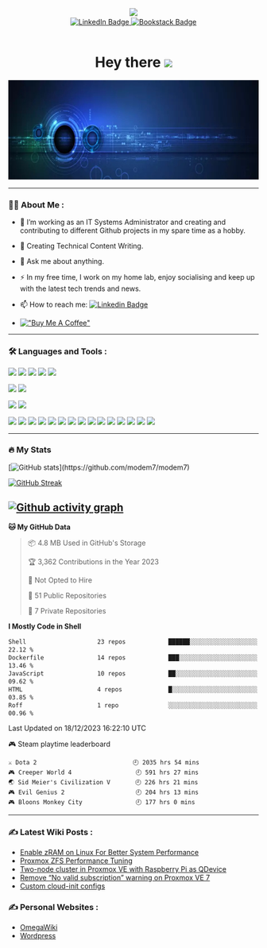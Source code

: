 <div id="header" align="center">
  <img src="https://media.giphy.com/media/f3iwJFOVOwuy7K6FFw/giphy.gif" width="300"/>
<div id="badges">
  <a href="https://www.linkedin.com/in/alexlaneit/">
    <img src="https://img.shields.io/badge/LinkedIn-blue?style=for-the-badge&logo=linkedin&logoColor=white" alt="LinkedIn Badge"/>
  </a>
  <a href="https://modem7.com">
  <img src="https://img.shields.io/badge/Bookstack-blue?style=for-the-badge&logo=BookStack&logoColor=white" alt="Bookstack Badge"/>
  </a>
</div>
  <img src="https://komarev.com/ghpvc/?username=modem7&style=flat-square&color=blue" alt=""/>
<h1>
  Hey there
  <img src="https://media.giphy.com/media/hvRJCLFzcasrR4ia7z/giphy.gif" width="30px"/>
</h1>
</div>

<div align="center">
  <img src="https://github.com/modem7/MiscAssets/blob/master/images/ezgif-6-79e26c05da.jpg" width="800" height="200"/>
</div>

---

### :man_technologist: About Me :
- :telescope: I’m working as an IT Systems Administrator and creating and contributing to different Github projects in my spare time as a hobby.

- :seedling: Creating Technical Content Writing.

- 💬 Ask me about anything.

- :zap: In my free time, I work on my home lab, enjoy socialising and keep up with the latest tech trends and news.

- :mailbox: How to reach me: [![Linkedin Badge](https://img.shields.io/badge/-AlexLaneIT-blue?style=flat&logo=Linkedin&logoColor=white)](https://www.linkedin.com/in/alexlaneit/)

- [!["Buy Me A Coffee"](https://www.buymeacoffee.com/assets/img/custom_images/orange_img.png)](https://www.buymeacoffee.com/modem7)

---

### :hammer_and_wrench: Languages and Tools :
![](https://img.shields.io/badge/OS-Centos-informational?style=flat&logo=centos&logoColor=white&color=981e32)
![](https://img.shields.io/badge/OS-Debian-informational?style=flat&logo=debian&logoColor=white&color=981e32)
![](https://img.shields.io/badge/OS-RHEL-informational?style=flat&logo=red-hat&logoColor=white&color=981e32)
![](https://img.shields.io/badge/OS-Ubuntu-informational?style=flat&logo=ubuntu&logoColor=white&color=981e32)
![](https://img.shields.io/badge/OS-Windows-informational?style=flat&logo=windows&logoColor=white&color=981e32)

![](https://img.shields.io/badge/Editor-Notepad++-informational?style=flat&logo=notepadplusplus&logoColor=white&color=981e32)
![](https://img.shields.io/badge/Editor-Visual_Studio_Code-informational?style=flat&logo=visual-studio-code&logoColor=white&color=981e32)


![](https://img.shields.io/badge/Shell-Bash-informational?style=flat&logo=gnu-bash&logoColor=white&color=981e32)
![](https://img.shields.io/badge/Shell-ZSH-informational?style=flat&logo=gnu-bash&logoColor=white&color=981e32)

![](https://img.shields.io/badge/Tools-3CX-informational?style=flat&logoColor=white&color=981e32)
![](https://img.shields.io/badge/Tools-Ansible-informational?style=flat&logo=ansible&logoColor=white&color=981e32)
![](https://img.shields.io/badge/Tools-Arduino-informational?style=flat&logo=arduino&logoColor=white&color=981e32)
![](https://img.shields.io/badge/Tools-Borg-informational?style=flat&logoColor=white&color=981e32)
![](https://img.shields.io/badge/Tools-Docker-informational?style=flat&logo=docker&logoColor=white&color=981e32)
![](https://img.shields.io/badge/Tools-Drone_CI-informational?style=flat&logo=drone&logoColor=white&color=981e32)
![](https://img.shields.io/badge/Tools-Git-informational?style=flat&logo=git&logoColor=white&color=981e32)
![](https://img.shields.io/badge/Tools-Github-informational?style=flat&logo=github&logoColor=white&color=981e32)
![](https://img.shields.io/badge/Tools-Gitlab-informational?style=flat&logo=gitlab&logoColor=white&color=981e32)
![](https://img.shields.io/badge/Tools-Jira-informational?style=flat&logo=jira&logoColor=white&color=981e32)
![](https://img.shields.io/badge/Tools-Kanban-informational?style=flat&logoColor=white&color=981e32)
![](https://img.shields.io/badge/Tools-Nginx-informational?style=flat&logo=nginx&logoColor=white&color=981e32)
![](https://img.shields.io/badge/Tools-Raspberry_Pi-informational?style=flat&logo=raspberry-pi&logoColor=white&color=981e32)
![](https://img.shields.io/badge/Tools-Snyk-informational?style=flat&logo=snyk&logoColor=white&color=981e32)
![](https://img.shields.io/badge/Tools-Traefik-informational?style=flat&logo=traefikmesh&logoColor=white&color=981e32)

---

### :fire: My Stats
[![GitHub stats](https://github-readme-stats.vercel.app/api?username=modem7&show_icons=true&theme=codeSTACKr&count_private=true")](https://github.com/modem7/modem7)

[![GitHub Streak](https://streak-stats.demolab.com?user=modem7&theme=elegant&hide_border=true&date_format=j%20M%5B%20Y%5D&background=DD272700)](https://git.io/streak-stats)

[![Github activity graph](https://github-readme-activity-graph.vercel.app/graph?username=modem7&theme=elegant&custom_title=Contribution%20Graph&hide_border=true&bg_color=%20)](https://github.com/modem7/modem7)
---

<!--START_SECTION:waka-->
**🐱 My GitHub Data** 

> 📦 4.8 MB Used in GitHub's Storage 
 > 
> 🏆 3,362 Contributions in the Year 2023
 > 
> 🚫 Not Opted to Hire
 > 
> 📜 51 Public Repositories 
 > 
> 🔑 7 Private Repositories 
 > 
**I Mostly Code in Shell** 

```text
Shell                    23 repos            ██████░░░░░░░░░░░░░░░░░░░   22.12 % 
Dockerfile               14 repos            ███░░░░░░░░░░░░░░░░░░░░░░   13.46 % 
JavaScript               10 repos            ██░░░░░░░░░░░░░░░░░░░░░░░   09.62 % 
HTML                     4 repos             █░░░░░░░░░░░░░░░░░░░░░░░░   03.85 % 
Roff                     1 repo              ░░░░░░░░░░░░░░░░░░░░░░░░░   00.96 % 
```




 Last Updated on 18/12/2023 16:22:10 UTC
<!--END_SECTION:waka-->

<!-- steam-box start -->
🎮 Steam playtime leaderboard
```text
⚔️ Dota 2                           🕘 2035 hrs 54 mins
🎮 Creeper World 4                  🕘 591 hrs 27 mins
🌏 Sid Meier's Civilization V       🕘 226 hrs 21 mins
🎮 Evil Genius 2                    🕘 204 hrs 13 mins
🎮 Bloons Monkey City               🕘 177 hrs 0 mins
```
<!-- Powered by https://github.com/YouEclipse/steam-box . -->
<!-- steam-box end -->

---

### :writing_hand: Latest Wiki Posts :
<!-- BLOG-POST-LIST:START -->
- [Enable zRAM on Linux For Better System Performance](https://www.modem7.com/books/general-linux-administration/page/enable-zram-on-linux-for-better-system-performance)
- [Proxmox ZFS Performance Tuning](https://www.modem7.com/books/proxmox-setup/page/proxmox-zfs-performance-tuning)
- [Two-node cluster in Proxmox VE with Raspberry Pi as QDevice](https://www.modem7.com/books/proxmox-setup/page/two-node-cluster-in-proxmox-ve-with-raspberry-pi-as-qdevice)
- [Remove “No valid subscription” warning on Proxmox VE 7](https://www.modem7.com/books/proxmox-setup/page/remove-no-valid-subscription-warning-on-proxmox-ve-7)
- [Custom cloud-init configs](https://www.modem7.com/books/scripts/page/custom-cloud-init-configs)
<!-- BLOG-POST-LIST:END -->

### :writing_hand: Personal Websites :
- [OmegaWiki](https://modem7.com)
- [Wordpress](https://modem7.wordpress.com)
